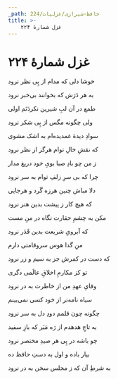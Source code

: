 ```yaml
---
_path: حافظ-شیرازی/غزلیات/224
title: >-
    غزل شمارهٔ ۲۲۴
---
```

# غزل شمارهٔ ۲۲۴

<div class="b" id="bn1"><div class="m1"><p>خوشا دلی که مدام از پِی نظر نرود</p></div>
<div class="m2"><p>به هر دَرَش که بخوانند بی‌خبر نرود</p></div></div>
<div class="b" id="bn2"><div class="m1"><p>طمع در آن لبِ شیرین نکردَنَم اولی</p></div>
<div class="m2"><p>ولی چگونه مگس از پِی شکر نرود</p></div></div>
<div class="b" id="bn3"><div class="m1"><p>سوادِ دیدهٔ غمدیده‌ام به اشک مشوی</p></div>
<div class="m2"><p>که نقشِ خالِ توام هرگز از نظر نرود</p></div></div>
<div class="b" id="bn4"><div class="m1"><p>ز من چو بادِ صبا بویِ خود دریغ مدار</p></div>
<div class="m2"><p>چرا که بی سرِ زلفِ توام به سر نرود</p></div></div>
<div class="b" id="bn5"><div class="m1"><p>دلا مباش چنین هرزه گَرد و هرجایی</p></div>
<div class="m2"><p>که هیچ کار ز پیشت بدین هنر نرود</p></div></div>
<div class="b" id="bn6"><div class="m1"><p>مکن به چشمِ حقارت نگاه در منِ مست</p></div>
<div class="m2"><p>که آبرویِ شریعت بدین قَدَر نرود</p></div></div>
<div class="b" id="bn7"><div class="m1"><p>منِ گدا هوس سروقامتی دارم</p></div>
<div class="m2"><p>که دست در کمرش جز به سیم و زر نرود</p></div></div>
<div class="b" id="bn8"><div class="m1"><p>تو کز مکارمِ اخلاقِ عالَمی دگری</p></div>
<div class="m2"><p>وفایِ عهدِ من از خاطرت به در نرود</p></div></div>
<div class="b" id="bn9"><div class="m1"><p>سیاه نامه‌تر از خود کسی نمی‌بینم</p></div>
<div class="m2"><p>چگونه چون قلمم دودِ دل به سر نرود</p></div></div>
<div class="b" id="bn10"><div class="m1"><p>به تاجِ هدهدم از رَه مَبَر که بازِ سفید</p></div>
<div class="m2"><p>چو باشه در پِی هر صیدِ مختصر نرود</p></div></div>
<div class="b" id="bn11"><div class="m1"><p>بیار باده و اول به دستِ حافظ ده</p></div>
<div class="m2"><p>به شرطِ آن که ز مجلس سخن به در نرود</p></div></div>
